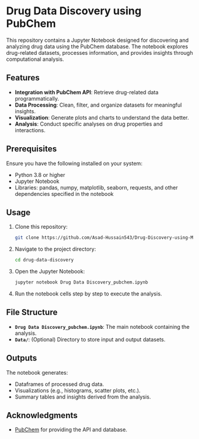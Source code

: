# Drug Data Discovery using PubChem

This repository contains a Jupyter Notebook designed for discovering and analyzing drug data using the PubChem database. The notebook explores drug-related datasets, processes information, and provides insights through computational analysis.

## Features
- **Integration with PubChem API**: Retrieve drug-related data programmatically.
- **Data Processing**: Clean, filter, and organize datasets for meaningful insights.
- **Visualization**: Generate plots and charts to understand the data better.
- **Analysis**: Conduct specific analyses on drug properties and interactions.

## Prerequisites
Ensure you have the following installed on your system:

- Python 3.8 or higher
- Jupyter Notebook
- Libraries: pandas, numpy, matplotlib, seaborn, requests, and other dependencies specified in the notebook


## Usage
1. Clone this repository:
    ```bash
    git clone https://github.com/Asad-Hussain543/Drug-Discovery-using-ML.git
    ```
2. Navigate to the project directory:
    ```bash
    cd drug-data-discovery
    ```
3. Open the Jupyter Notebook:
    ```bash
    jupyter notebook Drug Data Discovery_pubchem.ipynb
    ```
4. Run the notebook cells step by step to execute the analysis.

## File Structure
- **`Drug Data Discovery_pubchem.ipynb`**: The main notebook containing the analysis.
- **`Data/`**: (Optional) Directory to store input and output datasets.

## Outputs
The notebook generates:
- Dataframes of processed drug data.
- Visualizations (e.g., histograms, scatter plots, etc.).
- Summary tables and insights derived from the analysis.


## Acknowledgments
- [PubChem](https://pubchem.ncbi.nlm.nih.gov/) for providing the API and database.




